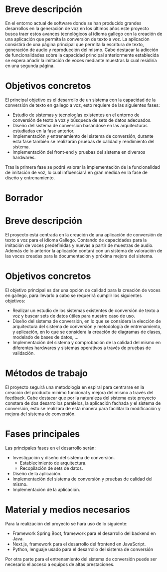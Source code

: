 # Breve descripción
En el entorno actual de software donde se han producido grandes desarrollos en la generación de voz en los últimos años este proyecto busca traer estos avances tecnológicos al idioma gallego con la creación de una aplicación que permita la conversión de texto a voz.
La aplicación consistirá de una página principal que permita la escritura de texto, generación de audio y reproducción del mismo.
Cabe destacar la adicción de funcionalidades sobre la capacidad principal anteriormente establecida se espera añadir la imitación de voces mediante muestras la cual residiría en una segunda página.
# Objetivos concretos
El principal objetivo es el desarrollo de un sistema con la capacidad de la conversión de texto en gallego a voz, esto requiere de las siguientes fases:
- Estudio de sistemas y tecnologías existentes en el entorno de conversión de texto a voz y búsqueda de sets de datos adecuados.
- Diseño del sistema de conversión basándose en las arquitecturas estudiadas en la fase anterior.
- Implementación y entrenamiento del sistema de conversión, durante esta fase también se realizarán pruebas de calidad y rendimiento del sistema.
- Implementación del front-end y pruebas del sistema en diversos hardwares.

Tras la primera fase se podrá valorar la implementación de la funcionalidad de imitación de voz, lo cual influenciará en gran medida en la fase de diseño y entrenamiento.
# Borrador
# Breve descripción
El proyecto está centrada en la creación de una aplicación de conversión de texto a voz para el idioma Gallego. Contando de capacidades para la imitación de voces predefinidas y nuevas a partir de muestras de audio.
Además de lo anterior la aplicación contará con un sistema de valoración de las voces creadas para la documentación y próxima mejora del sistema.
# Objetivos concretos
El objetivo principal es dar una opción de calidad para la creación de voces en gallego, para llevarlo a cabo se requerirá cumplir los siguientes objetivos:
- Realizar un estudio de los sistemas existentes de conversión de texto a voz y buscar sets de datos útiles para nuestro caso de uso.
- Diseño del sistema de conversión, en lo que se considera la elección de arquitectura del sistema de conversión y metodología de entrenamiento, y aplicación, en lo que se considera la creación de diagramas de clases, modelado de bases de datos, ...
- Implementación del sistema y comprobación de la calidad del mismo en diferentes hardwares y sistemas operativos a través de pruebas de validación.
# Métodos de trabajo
El proyecto seguirá una metodología en espiral para centrarse en la creación del producto mínimo funcional y mejora del mismo a través del feedback. Cabe destacar que por la naturaleza del sistema este proyecto constara de dos desarrollos paralelos, la aplicación fachada y el sistema de conversión, esto se realizara de esta manera para facilitar la modificación y mejora del sistema de conversión.
# Fases principales
Las principales fases en el desarrollo serán:
- Investigación y diseño del sistema de conversión.
	- Establecimiento de arquitectura.
	- Recopilación de sets de datos.
- Diseño de la aplicación.
- Implementación del sistema de conversión y pruebas de calidad del mismo.
- Implementación de la aplicación.
# Material y medios necesarios
Para la realización del proyecto se hará uso de lo siguiente:
- Framework Spring Boot, framework para el desarrollo del backend en Java.
- Next.js, framework para el desarrollo del frontend en JavaScript.
- Python, lenguaje usado para el desarrollo del sistema de conversión

Por otra parte para el entrenamiento del sistema de conversión puede ser necesario el acceso a equipos de altas prestaciones.
